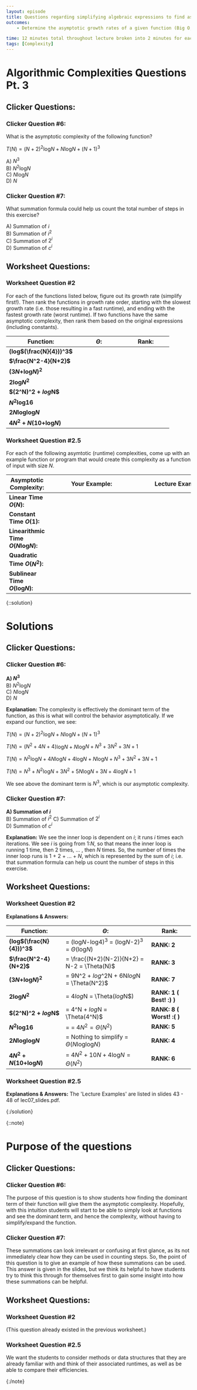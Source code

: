 ```yaml
---
layout: episode
title: Questions regarding simplifying algebraic expressions to find asymptotically dominant term, which determines Big O. 
outcomes:
    - Determine the asymptotic growth rates of a given function (Big O, Big Omega, Big Theta).

time: 12 minutes total throughout lecture broken into 2 minutes for each clicker question and 4 minutes for each worksheet question.
tags: [Complexity]
---
```


# Algorithmic Complexities Questions Pt. 3

## Clicker Questions:

### Clicker Question #6:  
What is the asymptotic complexity of the following function?


$T(N) = (N+2)^2$log$N + N$log$N + (N+1)^3$


A) $N^3$   
B) $N^2$log$N$  
C) $N$log$N$  
D) $N$  


### Clicker Question #7:   
What summation formula could help us count the total number of steps in this exercise?  


A) Summation of *i*   
B) Summation of $i^2$  
C) Summation of $2^i$   
D) Summation of $c^i$  

## Worksheet Questions:

### Worksheet Question #2
For each of the functions listed below, figure out its growth rate (simplify first!). Then rank the functions in growth rate order, starting with the slowest growth rate (i.e. those resulting in a fast runtime), and ending with the fastest growth rate (worst runtime). If two functions have the same asymptotic complexity, then rank them based on the original expressions (including constants).


| **Function:**| **$\Theta$:** | **Rank:**|
| ----------- | ----------- | ------- |
| **(log$(\frac{N}{4}))^3$**      | &nbsp;&nbsp;&nbsp;&nbsp;&nbsp;&nbsp;&nbsp;&nbsp;&nbsp;&nbsp;&nbsp;&nbsp;&nbsp;&nbsp;&nbsp;&nbsp;&nbsp;&nbsp;&nbsp;&nbsp;&nbsp;&nbsp;&nbsp;&nbsp;&nbsp;&nbsp; | &nbsp;&nbsp;&nbsp;&nbsp;&nbsp;&nbsp;&nbsp;&nbsp;&nbsp;&nbsp;&nbsp;&nbsp;&nbsp;&nbsp;&nbsp;&nbsp;&nbsp;&nbsp;&nbsp;&nbsp;&nbsp;&nbsp;&nbsp;&nbsp;&nbsp;&nbsp; |
| **$\frac{N^2-4}{N+2}$**  |         | |
| **($3N+$log$N)^2$**  |         | |
| **2log$N^2$**  |         | |
| **$(2^N)^2 + $log$N$**  |         | |
| **$N^2$log16**  |         | |
| **$2N$loglog$N$**  |         | |
| **$4N^2 + N(10+$log$N$)**  |         | |


### Worksheet Question #2.5


For each of the following asymtotic (runtime) complexities, come up with an example function or program that would create this complexity as a function of input with size *N*.


| **Asymptotic Complexity:** | **Your Example:** | **Lecture Example:** |
| ----------- | ----------- | ----- |
| **Linear Time *O*(*N*):**      |    &nbsp;&nbsp;&nbsp;&nbsp;&nbsp;&nbsp;&nbsp;&nbsp;&nbsp;&nbsp;&nbsp;&nbsp;&nbsp;&nbsp;&nbsp;&nbsp;&nbsp;&nbsp;&nbsp;&nbsp;&nbsp;&nbsp;&nbsp;&nbsp;&nbsp;&nbsp;&nbsp;&nbsp;&nbsp;&nbsp;&nbsp;&nbsp;&nbsp;&nbsp;&nbsp;&nbsp;&nbsp;&nbsp;&nbsp;&nbsp;&nbsp;&nbsp;&nbsp;&nbsp;&nbsp;&nbsp;&nbsp;&nbsp;&nbsp;&nbsp;&nbsp;&nbsp;   |&nbsp;&nbsp;&nbsp;&nbsp;&nbsp;&nbsp;&nbsp;&nbsp;&nbsp;&nbsp;&nbsp;&nbsp;&nbsp;&nbsp;&nbsp;&nbsp;&nbsp;&nbsp;&nbsp;&nbsp;&nbsp;&nbsp;&nbsp;&nbsp;&nbsp;&nbsp;&nbsp;&nbsp;&nbsp;&nbsp;&nbsp;&nbsp;&nbsp;&nbsp;&nbsp;&nbsp;&nbsp;&nbsp;&nbsp;&nbsp;&nbsp;&nbsp;&nbsp;&nbsp;&nbsp;&nbsp;&nbsp;&nbsp;&nbsp;&nbsp;&nbsp;&nbsp; |
| **Constant Time *O*(1):**   |         | |
| **Linearithmic Time *O*(*N*log*N*):**   |         | |
| **Quadratic Time *O*($N^2$):**   |         | |
| **Sublinear Time *O*(log*N*):**   |         | |



{::solution}


# Solutions

## Clicker Questions:

### Clicker Question #6:


**A) $N^3$**   
B) $N^2$log*N*  
C) *N*log*N*  
D) *N*  


**Explanation:** The complexity is effectively the dominant term of the function, as this is what will control the behavior asymptotically. If we expand our function, we see:

$T(N) = (N+2)^2$log$N + N$log$N + (N+1)^3$

$T(N) = (N^2+4N+4)$log$N + N$log$N + N^3 + 3N^2 + 3N + 1$

$T(N) = N^2$log$N + 4N$log$N + 4$log$N + N$log$N + N^3 + 3N^2 + 3N + 1$

$T(N) = N^3 + N^2$log$N + 3N^2 + 5N$log$N + 3N + 4$log$N + 1$

We see above the dominant term is $N^3$, which is our asymptotic complexity.


### Clicker Question #7:


**A) Summation of *i***  
B) Summation of $i^2$ 
C) Summation of $2^i$  
D) Summation of $c^i$ 


**Explanation:** We see the inner loop is dependent on *i*; it runs *i* times each iterations. We see *i* is going from 1:*N*, so that means the inner loop is running 1 time, then 2 times, ... , then *N* times. So, the number of times the inner loop runs is 1 + 2 + ... + *N*, which is represented by the sum of *i*; i.e. that summation formula can help us count the number of steps in this exercise.


## Worksheet Questions:

### Worksheet Question #2


**Explanations & Answers:** 


| **Function:**| **$\Theta$:** | **Rank:**|
| ----------- | ----------- | ------- |
| **(log$(\frac{N}{4}))^3$**    | = (log$N$-log4)$^3$ = (log$N$-2)$^3$ = $\Theta$(log$N)$ | **RANK: 2** |
| **$\frac{N^2-4}{N+2}$**  |    = \frac{(N+2)(N-2)}{N+2} = N-2 = \Theta(N)$   | **RANK: 3**|
| **($3N+$log$N)^2$**  |    = 9N^2 + $log$^2N + 6N$log$N = \Theta(N^2)$     | **RANK: 7**|
| **2log$N^2$**  |     = 4$log$N = \Theta($log$N$)   |**RANK: 1 ( Best! :) )** |
| **$(2^N)^2 + $log$N$**  |   = 4^N + $log$N = \Theta(4^N)$      |**RANK: 8 ( Worst! :( )**|
| **$N^2$log16**  |     = = $4N^2 = \Theta(N^2)$    |**RANK: 5** |
| **$2N$loglog$N$** |   =  Nothing to simplify = $\Theta(N$loglog$N$)    |**RANK: 4** |
| **$4N^2 + N(10+$log$N$)**  |   = $4N^2 + 10N + 4$log$N = \Theta(N^2)$      | **RANK: 6**|



### Worksheet Question #2.5


**Explanations & Answers:** The 'Lecture Examples' are listed in slides 43 - 48 of lec07_slides.pdf. 


{:/solution}


{::note}


# Purpose of the questions

## Clicker Questions:

### Clicker Question #6:
The purpose of this question is to show students how finding the dominant term of their function will give them the asymptotic complexity. Hopefully, with this intuition students will start to be able to simply look at functions and see the dominant term, and hence the complexity, without having to simplify/expand the function.


### Clicker Question #7:
These summations can look irrelevant or confusing at first glance, as its not immediately clear how they can be used in counting steps. So, the point of this question is to give an example of how these summations can be used. This answer is given in the slides, but we think its helpful to have students try to think this through for themselves first to gain some insight into how these summations can be helpful.

## Worksheet Questions:

### Worksheet Question #2
(This question already existed in the previous worksheet.)


### Worksheet Question #2.5
 We want the students to consider methods or data structures that they are already familiar with and think of their associated runtimes, as well as be able to compare their efficiencies.
 
 
 {:/note}
